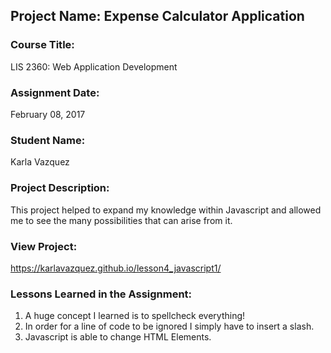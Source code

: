## Project Name:  Expense Calculator Application

### Course Title:
LIS 2360:  Web Application Development

### Assignment Date:  
February 08, 2017

### Student Name:  
Karla Vazquez

### Project Description:
This project helped to expand my knowledge within Javascript and allowed me to see the many possibilities that can arise from it.

### View Project:
https://karlavazquez.github.io/lesson4_javascript1/

### Lessons Learned in the Assignment:
1. A huge concept I learned is to spellcheck everything! 
2. In order for a line of code to be ignored I simply have to insert a slash.
3. Javascript is able to change HTML Elements. 
